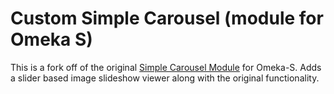 # Custom Simple Carousel (module for Omeka S)

This is a fork off of the original [Simple Carousel Module](https://github.com/Neo-Inspiration/Omeka-S-SimpleCarousel) for Omeka-S. Adds a slider based image slideshow viewer along with the original functionality.
